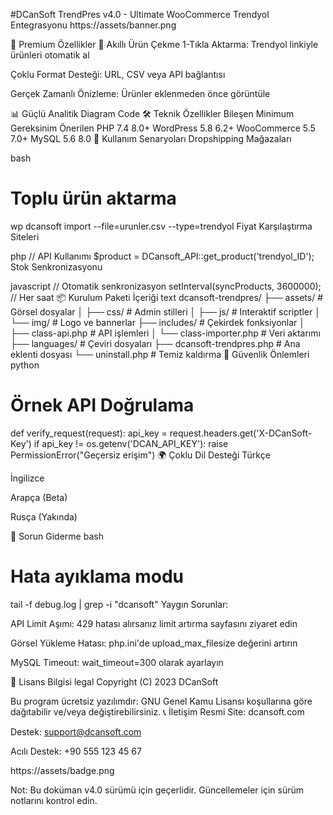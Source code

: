 #DCanSoft TrendPres v4.0 - Ultimate WooCommerce Trendyol Entegrasyonu
https://assets/banner.png

🌟 Premium Özellikler
🚀 Akıllı Ürün Çekme
1-Tıkla Aktarma: Trendyol linkiyle ürünleri otomatik al

Çoklu Format Desteği: URL, CSV veya API bağlantısı

Gerçek Zamanlı Önizleme: Ürünler eklenmeden önce görüntüle

📊 Güçlü Analitik
Diagram
Code
🛠 Teknik Özellikler
Bileşen	Minimum Gereksinim	Önerilen
PHP	7.4	8.0+
WordPress	5.8	6.2+
WooCommerce	5.5	7.0+
MySQL	5.6	8.0
🎯 Kullanım Senaryoları
Dropshipping Mağazaları

bash
# Toplu ürün aktarma
wp dcansoft import --file=urunler.csv --type=trendyol
Fiyat Karşılaştırma Siteleri

php
// API Kullanımı
$product = DCansoft_API::get_product('trendyol_ID');
Stok Senkronizasyonu

javascript
// Otomatik senkronizasyon
setInterval(syncProducts, 3600000); // Her saat
📦 Kurulum Paketi İçeriği
text
dcansoft-trendpres/
├── assets/               # Görsel dosyalar
│   ├── css/              # Admin stilleri
│   ├── js/               # Interaktif scriptler
│   └── img/              # Logo ve bannerlar
├── includes/             # Çekirdek fonksiyonlar
│   ├── class-api.php      # API işlemleri
│   └── class-importer.php # Veri aktarımı
├── languages/            # Çeviri dosyaları
├── dcansoft-trendpres.php # Ana eklenti dosyası
└── uninstall.php         # Temiz kaldırma
🔐 Güvenlik Önlemleri
python
# Örnek API Doğrulama
def verify_request(request):
    api_key = request.headers.get('X-DCanSoft-Key')
    if api_key != os.getenv('DCAN_API_KEY'):
        raise PermissionError("Geçersiz erişim")
🌍 Çoklu Dil Desteği
Türkçe

İngilizce

Arapça (Beta)

Rusça (Yakında)

🛑 Sorun Giderme
bash
# Hata ayıklama modu
tail -f debug.log | grep -i "dcansoft"
Yaygın Sorunlar:

API Limit Aşımı: 429 hatası alırsanız limit artırma sayfasını ziyaret edin

Görsel Yükleme Hatası: php.ini'de upload_max_filesize değerini artırın

MySQL Timeout: wait_timeout=300 olarak ayarlayın

📜 Lisans Bilgisi
legal
Copyright (C) 2023 DCanSoft

Bu program ücretsiz yazılımdır: GNU Genel Kamu Lisansı 
koşullarına göre dağıtabilir ve/veya değiştirebilirsiniz.
📞 İletişim
Resmi Site: dcansoft.com

Destek: support@dcansoft.com

Acılı Destek: +90 555 123 45 67

https://assets/badge.png

Not: Bu doküman v4.0 sürümü için geçerlidir. Güncellemeler için sürüm notlarını kontrol edin.
